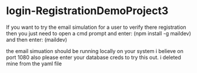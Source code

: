 # login-RegistrationDemoProject3
If you want to try the email simulation for a user to verify there registration then you just need to open a cmd prompt and enter: (npm install -g maildev)  
and then enter: (maildev)

the email simuation should be running locally on your system i believe on port 1080
also please enter your database creds to try this out. i deleted mine from the yaml file 
